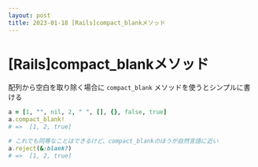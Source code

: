 ```yaml
---
layout: post
title: 2023-01-18 [Rails]compact_blankメソッド
---
```


# [Rails]compact_blankメソッド

配列から空白を取り除く場合に `compact_blank` メソッドを使うとシンプルに書ける

```ruby
a = [1, "", nil, 2, " ", [], {}, false, true]
a.compact_blank!
# =>  [1, 2, true]

# これでも同等なことはできるけど、compact_blankのほうが自然言語に近い
a.reject(&:blank?)
# =>  [1, 2, true]
```

